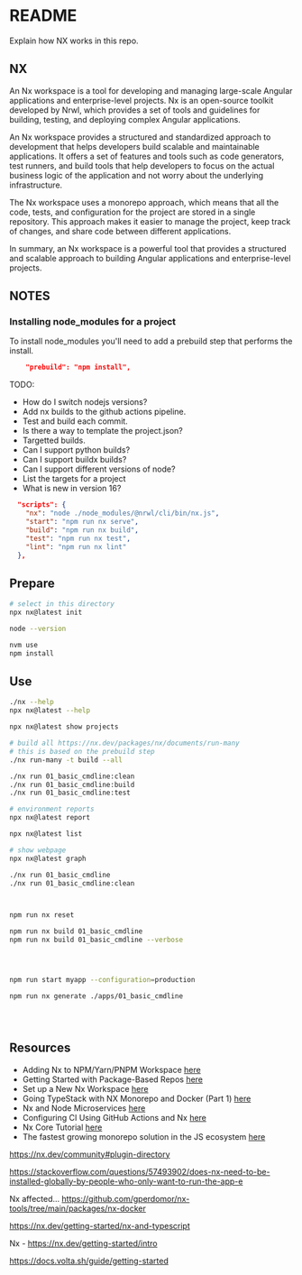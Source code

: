 # README

Explain how NX works in this repo.  

## NX

An Nx workspace is a tool for developing and managing large-scale Angular applications and enterprise-level projects. Nx is an open-source toolkit developed by Nrwl, which provides a set of tools and guidelines for building, testing, and deploying complex Angular applications.

An Nx workspace provides a structured and standardized approach to development that helps developers build scalable and maintainable applications. It offers a set of features and tools such as code generators, test runners, and build tools that help developers to focus on the actual business logic of the application and not worry about the underlying infrastructure.

The Nx workspace uses a monorepo approach, which means that all the code, tests, and configuration for the project are stored in a single repository. This approach makes it easier to manage the project, keep track of changes, and share code between different applications.

In summary, an Nx workspace is a powerful tool that provides a structured and scalable approach to building Angular applications and enterprise-level projects.

## NOTES

### Installing node_modules for a project

To install node_modules you'll need to add a prebuild step that performs the install.  

```json
    "prebuild": "npm install",
```

TODO:

* How do I switch nodejs versions?
* Add nx builds to the github actions pipeline.
* Test and build each commit.
* Is there a way to template the project.json?
* Targetted builds.
* Can I support python builds?
* Can I support buildx builds?
* Can I support different versions of node?
* List the targets for a project
* What is new in version 16?



```json
  "scripts": {
    "nx": "node ./node_modules/@nrwl/cli/bin/nx.js",
    "start": "npm run nx serve",
    "build": "npm run nx build",
    "test": "npm run nx test",
    "lint": "npm run nx lint"
  },
```

## Prepare

```sh
# select in this directory
npx nx@latest init

node --version

nvm use
npm install 
```

## Use

```sh
./nx --help
npx nx@latest --help

npx nx@latest show projects

# build all https://nx.dev/packages/nx/documents/run-many
# this is based on the prebuild step
./nx run-many -t build --all              

./nx run 01_basic_cmdline:clean
./nx run 01_basic_cmdline:build
./nx run 01_basic_cmdline:test

# environment reports
npx nx@latest report

npx nx@latest list  

# show webpage
npx nx@latest graph

./nx run 01_basic_cmdline      
./nx run 01_basic_cmdline:clean



npm run nx reset

npm run nx build 01_basic_cmdline   
npm run nx build 01_basic_cmdline --verbose




npm run start myapp --configuration=production 

npm run nx generate ./apps/01_basic_cmdline 





```


## Resources

* Adding Nx to NPM/Yarn/PNPM Workspace [here](https://nx.dev/recipes/adopting-nx/adding-to-monorepo)  
* Getting Started with Package-Based Repos [here](https://nx.dev/tutorials/package-based-repo-tutorial)  
* Set up a New Nx Workspace [here](https://nx.dev/recipes/getting-started/set-up-a-new-workspace)
* Going TypeStack with NX Monorepo and Docker (Part 1) [here](https://blog.devgenius.io/going-typestack-with-nx-monorepo-and-docker-part-1-d5ff257981f2)
* Nx and Node Microservices [here](https://blog.nrwl.io/nx-and-node-microservices-b6df3cd1bad6)
* Configuring CI Using GitHub Actions and Nx [here](https://nx.dev/recipes/ci/monorepo-ci-github-actions)
* Nx Core Tutorial [here](https://nx.dev/core-tutorial)  
* The fastest growing monorepo solution in the JS ecosystem [here](https://dev.to/nx/nx-the-fastest-growing-monorepo-solution-in-the-js-ecosystem-5en9)  


https://nx.dev/community#plugin-directory

https://stackoverflow.com/questions/57493902/does-nx-need-to-be-installed-globally-by-people-who-only-want-to-run-the-app-e

Nx affected…  https://github.com/gperdomor/nx-tools/tree/main/packages/nx-docker

https://nx.dev/getting-started/nx-and-typescript

Nx - https://nx.dev/getting-started/intro

https://docs.volta.sh/guide/getting-started
